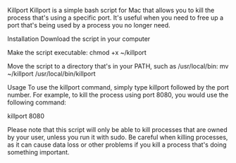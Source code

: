 Killport
Killport is a simple bash script for Mac that allows you to kill the process that's using a specific port. It's useful when you need to free up a port that's being used by a process you no longer need.

Installation
Download the script in your computer

Make the script executable:
chmod +x ~/killport

Move the script to a directory that's in your PATH, such as /usr/local/bin:
mv ~/killport /usr/local/bin/killport

Usage
To use the killport command, simply type killport followed by the port number. For example, to kill the process using port 8080, you would use the following command:

killport 8080

Please note that this script will only be able to kill processes that are owned by your user, unless you run it with sudo. Be careful when killing processes, as it can cause data loss or other problems if you kill a process that's doing something important.